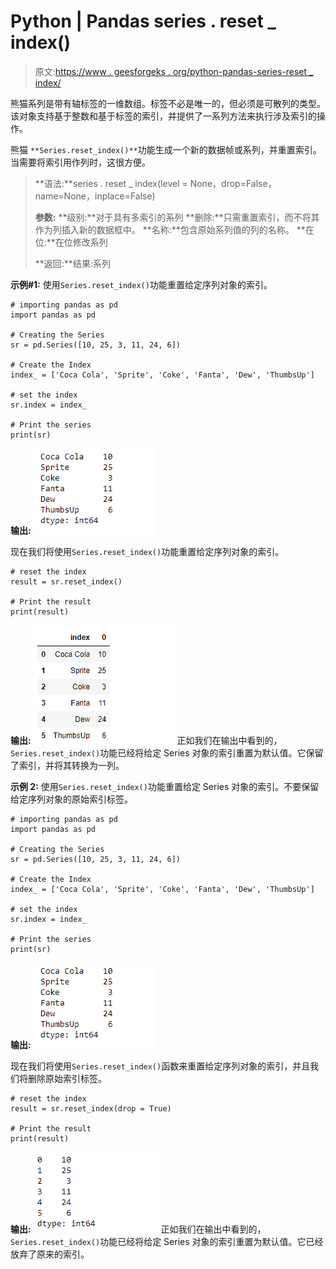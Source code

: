 # Python | Pandas series . reset _ index()

> 原文:[https://www . geesforgeks . org/python-pandas-series-reset _ index/](https://www.geeksforgeeks.org/python-pandas-series-reset_index/)

熊猫系列是带有轴标签的一维数组。标签不必是唯一的，但必须是可散列的类型。该对象支持基于整数和基于标签的索引，并提供了一系列方法来执行涉及索引的操作。

熊猫 `**Series.reset_index()**`功能生成一个新的数据帧或系列，并重置索引。当需要将索引用作列时，这很方便。

> **语法:**series . reset _ index(level = None，drop=False，name=None，inplace=False)
> 
> **参数:**
> **级别:**对于具有多索引的系列
> **删除:**只需重置索引，而不将其作为列插入新的数据框中。
> **名称:**包含原始系列值的列的名称。
> **在位:**在位修改系列
> 
> **返回:**结果:系列

**示例#1:** 使用`Series.reset_index()`功能重置给定序列对象的索引。

```
# importing pandas as pd
import pandas as pd

# Creating the Series
sr = pd.Series([10, 25, 3, 11, 24, 6])

# Create the Index
index_ = ['Coca Cola', 'Sprite', 'Coke', 'Fanta', 'Dew', 'ThumbsUp']

# set the index
sr.index = index_

# Print the series
print(sr)
```

**输出:**
![](img/dab04769c1239f7411b50876f1fa5e58.png)

现在我们将使用`Series.reset_index()`功能重置给定序列对象的索引。

```
# reset the index
result = sr.reset_index()

# Print the result
print(result)
```

**输出:**
![](img/b960ab503817270ad8d631eb03d2b810.png)
正如我们在输出中看到的，`Series.reset_index()`功能已经将给定 Series 对象的索引重置为默认值。它保留了索引，并将其转换为一列。

**示例 2:** 使用`Series.reset_index()`功能重置给定 Series 对象的索引。不要保留给定序列对象的原始索引标签。

```
# importing pandas as pd
import pandas as pd

# Creating the Series
sr = pd.Series([10, 25, 3, 11, 24, 6])

# Create the Index
index_ = ['Coca Cola', 'Sprite', 'Coke', 'Fanta', 'Dew', 'ThumbsUp']

# set the index
sr.index = index_

# Print the series
print(sr)
```

**输出:**
![](img/dab04769c1239f7411b50876f1fa5e58.png)

现在我们将使用`Series.reset_index()`函数来重置给定序列对象的索引，并且我们将删除原始索引标签。

```
# reset the index
result = sr.reset_index(drop = True)

# Print the result
print(result)
```

**输出:**
![](img/b9cfd9adccd9780f211629f4cacdf1ed.png)
正如我们在输出中看到的，`Series.reset_index()`功能已经将给定 Series 对象的索引重置为默认值。它已经放弃了原来的索引。